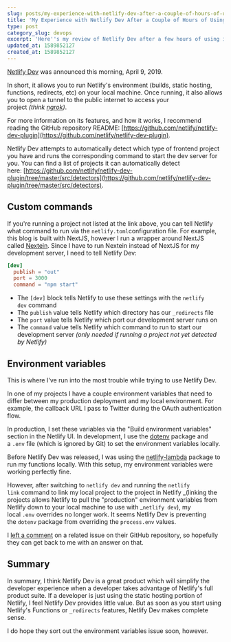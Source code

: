 ```yaml
---
slug: posts/my-experience-with-netlify-dev-after-a-couple-of-hours-of-using-it
title: 'My Experience with Netlify Dev After a Couple of Hours of Using It'
type: post
category_slug: devops
excerpt: 'Here''s my review of Netlify Dev after a few hours of using it.'
updated_at: 1589852127
created_at: 1589852127
---
```


[Netlify Dev](https://www.netlify.com/products/dev/) was announced this morning, April 9, 2019.

In short, it allows you to run Netlify's environment (builds, static hosting, functions, redirects, etc) on your local machine. Once running, it also allows you to open a tunnel to the public internet to access your project _(think [ngrok](https://ngrok.com/))_.

For more information on its features, and how it works, I recommend reading the GitHub repository README: [https://github.com/netlify/netlify-dev-plugin](https://github.com/netlify/netlify-dev-plugin).

Netlify Dev attempts to automatically detect which type of frontend project you have and runs the corresponding command to start the dev server for you. You can find a list of projects it can automatically detect here: [https://github.com/netlify/netlify-dev-plugin/tree/master/src/detectors](https://github.com/netlify/netlify-dev-plugin/tree/master/src/detectors).

## Custom commands

If you're running a project not listed at the link above, you can tell Netlify what command to run via the `netlify.toml`configuration file. For example, this blog is built with NextJS, however I run a wrapper around NextJS called [Nextein](https://github.com/elmasse/nextein). Since I have to run Nextein instead of NextJS for my development server, I need to tell Netlify Dev:

```toml
[dev]
  publish = "out"
  port = 3000
  command = "npm start"
```

* The `[dev]` block tells Netlify to use these settings with the `netlify dev` command
* The `publish` value tells Netlify which directory has our `_redirects` file
* The `port` value tells Netlify which port our development server runs on
* The `command` value tells Netlify which command to run to start our development server _(only needed if running a project not yet detected by Netlify)_

## Environment variables

This is where I've run into the most trouble while trying to use Netlify Dev.

In one of my projects I have a couple environment variables that need to differ between my production deployment and my local environment. For example, the callback URL I pass to Twitter during the OAuth authentication flow.

In production, I set these variables via the "Build environment variables" section in the Netlify UI. In development, I use the [dotenv](https://github.com/motdotla/dotenv) package and a `.env` file (which is ignored by Git) to set the environment variables locally.

Before Netlify Dev was released, I was using the [netlify-lambda](https://github.com/netlify/netlify-lambda) package to run my functions locally. With this setup, my environment variables were working perfectly fine.

However, after switching to `netlify dev` and running the `netlify link` command to link my local project to the project in Netlify _(linking the projects allows Netlify to pull the "production" environment variables from Netlify down to your local machine to use with _`netlify dev`), my local `.env` overrides no longer work. It seems Netlify Dev is preventing the `dotenv` package from overriding the `process.env` values.

I [left a comment](https://github.com/netlify/netlify-dev-plugin/issues/60#issuecomment-481497474) on a related issue on their GitHub repository, so hopefully they can get back to me with an answer on that.

## Summary

In summary, I think Netlify Dev is a great product which will simplify the developer experience when a developer takes advantage of Netlify's full product suite. If a developer is just using the static hosting portion of Netlify, I feel Netlify Dev provides little value. But as soon as you start using Netlify's Functions or `_redirects` features, Netlify Dev makes complete sense.

I do hope they sort out the environment variables issue soon, however.